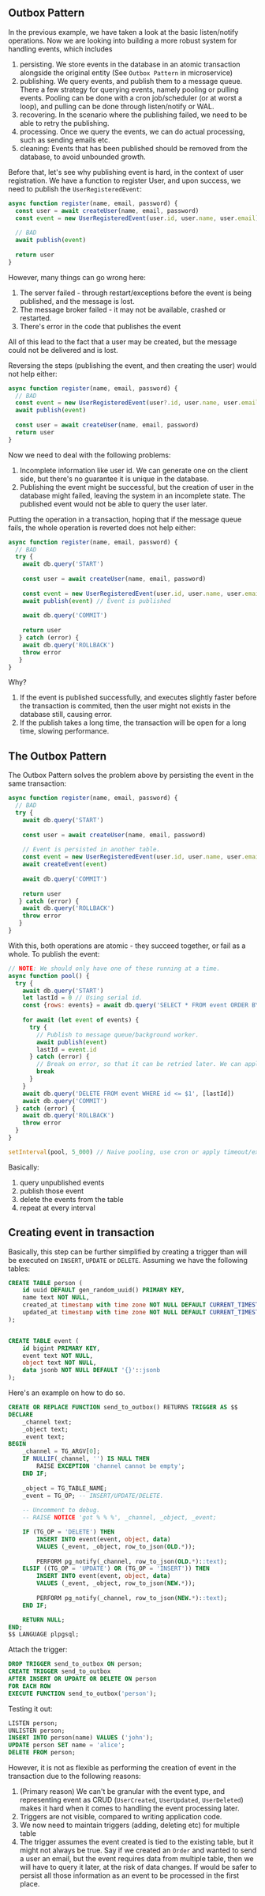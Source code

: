 ## Outbox Pattern


In the previous example, we have taken a look at the basic listen/notify operations. Now we are looking into building a more robust system for handling events, which includes

1. persisting. We store events in the database in an atomic transaction alongside the original entity (See `Outbox Pattern` in microservice) 
2. publishing. We query events, and publish them to a message queue. There a few strategy for querying events, namely pooling or pulling events. Pooling can be done with a cron job/scheduler (or at worst a loop), and pulling can be done through listen/notify or WAL.
3. recovering. In the scenario where the publishing failed, we need to be able to retry the publishing.
4. processing. Once we query the events, we can do actual processing, such as sending emails etc.
5. cleaning: Events that has been published should be removed from the database, to avoid unbounded growth.

Before that, let's see why publishing event is hard, in the context of user registration. We have a function to register User, and upon success, we need to publish the `UserRegisteredEvent`:

```js
async function register(name, email, password) {
  const user = await createUser(name, email, password)
  const event = new UserRegisteredEvent(user.id, user.name, user.email)
  
  // BAD
  await publish(event) 
  
  return user
}
```

However, many things can go wrong here:
1. The server failed - through restart/exceptions before the event is being published, and the message is lost.
2. The message broker failed - it may not be available, crashed or restarted.
3. There's error in the code that publishes the event

All of this lead to the fact that a user may be created, but the message could not be delivered and is lost.

Reversing the steps (publishing the event, and then creating the user) would not help either:

```js
async function register(name, email, password) {
  // BAD
  const event = new UserRegisteredEvent(user?.id, user.name, user.email)
  await publish(event)
  
  const user = await createUser(name, email, password)
  return user
}
```

Now we need to deal with the following problems:

1. Incomplete information like user id. We can generate one on the client side, but there's no guarantee it is unique in the database.
2. Publishing the event might be successful, but the creation of user in the database might failed, leaving the system in an incomplete state. The published event would not be able to query the user later.

Putting the operation in a transaction, hoping that if the message queue fails, the whole operation is reverted does not help either:

```js
async function register(name, email, password) {
  // BAD
  try {
    await db.query('START')
     
    const user = await createUser(name, email, password)
    
    const event = new UserRegisteredEvent(user.id, user.name, user.email)
    await publish(event) // Event is published
  
    await db.query('COMMIT')
    
    return user
   } catch (error) {
    await db.query('ROLLBACK')
    throw error
   }
}
```

Why?
1. If the event is published successfully, and executes slightly faster before the transaction is commited, then the user might not exists in the database still, causing error.
2. If the publish takes a long time, the transaction will be open for a long time, slowing performance.


## The Outbox Pattern

The Outbox Pattern solves the problem above by persisting the event in the same transaction:

```js
async function register(name, email, password) {
  // BAD
  try {
    await db.query('START')
     
    const user = await createUser(name, email, password)
    
    // Event is persisted in another table. 
    const event = new UserRegisteredEvent(user.id, user.name, user.email)
    await createEvent(event)
  
    await db.query('COMMIT')
    
    return user
   } catch (error) {
    await db.query('ROLLBACK')
    throw error
   }
}
```

With this, both operations are atomic - they succeed together, or fail as a whole. To publish the event:


```js
// NOTE: We should only have one of these running at a time.
async function pool() {
  try {
    await db.query('START')
    let lastId = 0 // Using serial id.
    const {rows: events} = await db.query('SELECT * FROM event ORDER BY id LIMIT 1000 FOR UPDATE')
    
    for await (let event of events) {
      try {
        // Publish to message queue/background worker.
        await publish(event)
        lastId = event.id
      } catch (error) {
        // Break on error, so that it can be retried later. We can apply exponential backoff to avoid hammering the server.
        break
      }
    }
    await db.query('DELETE FROM event WHERE id <= $1', [lastId])
    await db.query('COMMIT')
  } catch (error) {
    await db.query('ROLLBACK')
    throw error
  }
}

setInterval(pool, 5_000) // Naive pooling, use cron or apply timeout/exponential backoff before the execution of the next pooling.
```

Basically:
1. query unpublished events
2. publish those event
3. delete the events from the table
4. repeat at every interval


## Creating event in transaction

Basically, this step can be further simplified by creating a trigger than will be executed on `INSERT`, `UPDATE` or `DELETE`. Assuming we have the following tables:
```sql
CREATE TABLE person (
    id uuid DEFAULT gen_random_uuid() PRIMARY KEY,
    name text NOT NULL,
    created_at timestamp with time zone NOT NULL DEFAULT CURRENT_TIMESTAMP,
    updated_at timestamp with time zone NOT NULL DEFAULT CURRENT_TIMESTAMP
);


CREATE TABLE event (
    id bigint PRIMARY KEY,
    event text NOT NULL,
    object text NOT NULL,
    data jsonb NOT NULL DEFAULT '{}'::jsonb
);
```

Here's an example on how to do so.
```sql
CREATE OR REPLACE FUNCTION send_to_outbox() RETURNS TRIGGER AS $$
DECLARE
	_channel text;
	_object text;
	_event text;
BEGIN
	_channel = TG_ARGV[0];
	IF NULLIF(_channel, '') IS NULL THEN
		RAISE EXCEPTION 'channel cannot be empty';
	END IF;
	
	_object = TG_TABLE_NAME;
	_event = TG_OP; -- INSERT/UPDATE/DELETE.
	
	-- Uncomment to debug.
	-- RAISE NOTICE 'got % % %', _channel, _object, _event;

	IF (TG_OP = 'DELETE') THEN 
		INSERT INTO event(event, object, data)
		VALUES (_event, _object, row_to_json(OLD.*));
		
		PERFORM pg_notify(_channel, row_to_json(OLD.*)::text);
	ELSIF ((TG_OP = 'UPDATE') OR (TG_OP = 'INSERT')) THEN
		INSERT INTO event(event, object, data)
		VALUES (_event, _object, row_to_json(NEW.*));
		
		PERFORM pg_notify(_channel, row_to_json(NEW.*)::text);
	END IF;

	RETURN NULL; 
END;
$$ LANGUAGE plpgsql;
```

Attach the trigger:
```sql
DROP TRIGGER send_to_outbox ON person;
CREATE TRIGGER send_to_outbox
AFTER INSERT OR UPDATE OR DELETE ON person
FOR EACH ROW 
EXECUTE FUNCTION send_to_outbox('person');
```

Testing it out:
```sql
LISTEN person;
UNLISTEN person;
INSERT INTO person(name) VALUES ('john');
UPDATE person SET name = 'alice';
DELETE FROM person;
```


However, it is not as flexible as performing the creation of event in the transaction due to the following reasons:
1. (Primary reason) We can't be granular with the event type, and representing event as CRUD (`UserCreated`, `UserUpdated`, `UserDeleted`) makes it hard when it comes to handling the event processing later.
2. Triggers are not visible, compared to writing application code.
3. We now need to maintain triggers (adding, deleting etc) for multiple table
4. The trigger assumes the event created is tied to the existing table, but it might not always be true. Say if we created an `Order` and wanted to send a user an email, but the event requires data from multiple table, then we will have to query it later, at the risk of data changes. If would be safer to persist all those information as an event to be processed in the first place.
